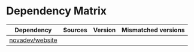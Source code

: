# Dependency Matrix

Dependency | Sources | Version | Mismatched versions
---------- | ------- | ------- | -------------------
[novadev/website](https://github.com/novadev/website.git) |  | []() | 
